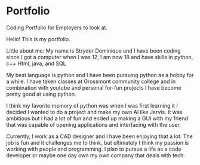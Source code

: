 # Portfolio
Coding Portfolio for Employers to look at.


Hello! This is my portfolio.

Little about me: My name is Stryder Dominique and I have been coding since I got a computer when I was 12, I am now 18 and have skills in python, c++ Html, java, and SQL

My best language is python and I have been pursuing python as a hobby for a while. I have taken classes at Grossmont community college and in combination with youtube and personal for-fun projects I have become pretty good at using python. 

I think my favorite memory of python was when I was first learning it I decided I wanted to do a project and make my own AI like Jarvis. It was ambitious but I had a lot of fun and ended up making a GUI with my friend that was capable of opening applications and interfacing with the user. 

Currently, I work as a CAD designer and I have been enjoying that a lot. The job is fun and it challenges me to think, but ultimately I think my passion is working with people and programming. I plan to pursue a life as a code developer or maybe one day own my own company that deals with tech. 
